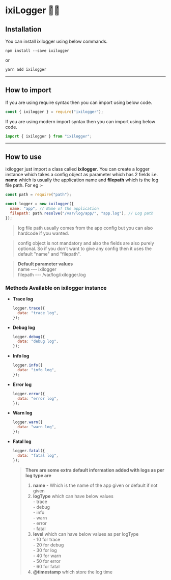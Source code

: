 # ixiLogger 🏳️‍🌈

## Installation

You can install ixilogger using below commands.

```
npm install --save ixilogger
```

or

```javascript
yarn add ixilogger
```

---

## How to import

If you are using require syntax then you can import using below code.

```javascript
const { ixilogger } = require("ixilogger");
```

If you are using modern import syntax then you can import using below code.

```javascript
import { ixilogger } from "ixilogger";
```

---

## How to use

ixilogger just import a class called **ixilogger**. You can create a logger instance which takes a config object as parameter which has 2 fields i.e. **name** which is usually the application name and **filepath** which is the log file path. For eg :-

```javascript
const path = require("path");

const logger = new ixilogger({
  name: "app", // Name of the application
  filepath: path.resolve("/var/log/app/", "app.log"), // Log path
});
```

> log file path usually comes from the app config but you can also hardcode if you wanted.

> config object is not mandatory and also the fields are also purely optional. So if you don't want to give any config then it uses the default "name" and "filepath".

> **Default parameter values** <br/> name --- ixilogger <br/> filepath --- /var/log/ixilogger.log

### Methods Available on ixilogger instance

- **Trace log**
  ```javascript
  logger.trace({
    data: "trace log",
  });
  ```
- **Debug log**
  ```javascript
  logger.debug({
    data: "debug log",
  });
  ```
- **Info log**
  ```javascript
  logger.info({
    data: "info log",
  });
  ```
- **Error log**
  ```javascript
  logger.error({
    data: "error log",
  });
  ```
- **Warn log**
  ```javascript
  logger.warn({
    data: "warn log",
  });
  ```
- **Fatal log**
  ```javascript
  logger.fatal({
    data: "fatal log",
  });
  ```
  > **There are some extra default information added with logs as per log type are** <br/>
  >
  > 1. **name** - Which is the name of the app given or default if not given <br/>
  > 2. **logType** which can have below values<br/>
      - trace <br/>
      - debug <br/>
      - info <br/>
      - warn <br/>
      - error <br/>
      - fatal <br/>
  > 3. **level** which can have below values as per logType<br/>
      - 10 for trace <br/>
      - 20 for debug <br/>
      - 30 for log <br/>
      - 40 for warn <br/>
      - 50 for error <br/>
      - 60 for fatal <br/>
  > 4. **@timestamp** which store the log time
